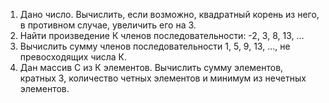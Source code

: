 1. Дано число. Вычислить, если возможно, квадратный корень из него, в противном случае, увеличить его на 3.
2. Найти произведение К членов последовательности: -2, 3, 8, 13, ...
3. Вычислить сумму членов последовательности 1, 5, 9, 13, ..., не превосходящих числа К.
4. Дан массив С из К элементов. Вычислить сумму элементов, кратных 3, количество четных элементов и минимум из нечетных элементов.

